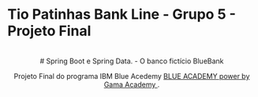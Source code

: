 # Tio Patinhas Bank Line - Grupo 5 - Projeto Final

<br>
<div align=center>   
# Spring Boot e Spring Data. - O banco fictício BlueBank 

Projeto Final do programa IBM Blue Acedemy <a href="https://ibmblueacademy.corporate.gama.academy/">BLUE ACADEMY power by Gama Academy </a>.

</div><br>
